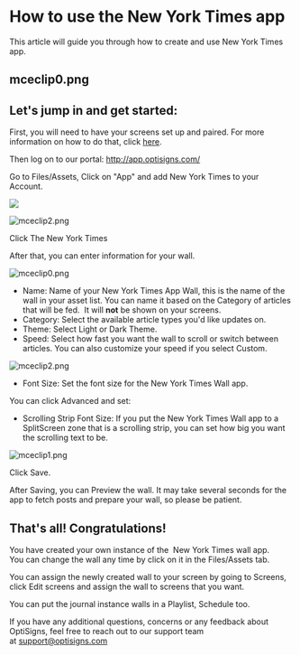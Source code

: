 # How to use the New York Times app

This article will guide you through how to create and use New York Times app.

## **mceclip0.png**

## **Let's jump in and get started:**

First, you will need to have your screens set up and paired. For more information on how to do that, click [here](https://www.optisigns.com/blog/how-to-set-up-digital-signs-with-optisigns-and-amazon-fire-tv).

Then log on to our portal: <http://app.optisigns.com/>

Go to Files/Assets, Click on "App" and add New York Times to your Account.

![](https://support.optisigns.com/hc/article_attachments/26537664682771)

![mceclip2.png](https://support.optisigns.com/hc/article_attachments/360061029854)

Click The New York Times

After that, you can enter information for your wall.

![mceclip0.png](https://support.optisigns.com/hc/article_attachments/1500019424001)

* Name: Name of your New York Times App Wall, this is the name of the wall in your asset list. You can name it based on the Category of articles that will be fed.  It will **not** be shown on your screens.
* Category: Select the available article types you'd like updates on.
* Theme: Select Light or Dark Theme.
* Speed: Select how fast you want the wall to scroll or switch between articles. You can also customize your speed if you select Custom.

![mceclip2.png](https://support.optisigns.com/hc/article_attachments/26537664688147)

* Font Size: Set the font size for the New York Times Wall app.

You can click Advanced and set:

* Scrolling Strip Font Size: If you put the New York Times Wall app to a SplitScreen zone that is a scrolling strip, you can set how big you want the scrolling text to be.

![mceclip1.png](https://support.optisigns.com/hc/article_attachments/26537634726291)

Click Save.

After Saving, you can Preview the wall. It may take several seconds for the app to fetch posts and prepare your wall, so please be patient.

## **That's all! Congratulations!**

You have created your own instance of the  New York Times wall app.  
You can change the wall any time by click on it in the Files/Assets tab.

You can assign the newly created wall to your screen by going to Screens, click Edit screens and assign the wall to screens that you want.

You can put the journal instance walls in a Playlist, Schedule too.

If you have any additional questions, concerns or any feedback about OptiSigns, feel free to reach out to our support team at [support@optisigns.com](mailto:support@optisigns.com)